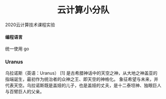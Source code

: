 <!--
 * @Author: Firefly
 * @Date: 2020-02-26 12:32:21
 * @Descripttion: 
 * @LastEditTime: 2020-03-30 21:24:19
 -->
# <center>云计算小分队</center>


2020云计算技术课程实验


#### 编程语言
统一使用 go

### Uranus

乌拉诺斯（英语：Uranus） [1]  是古希腊神话中的天空之神，从大地之神盖亚的指端诞生，最初作为统治者的众神之王、即天空的神格化。
象征希望与未来，并代表天空。乌拉诺斯既是盖娅的儿子，也是盖娅的丈夫，是十二泰坦神、独眼巨人与百臂巨人的父亲。


